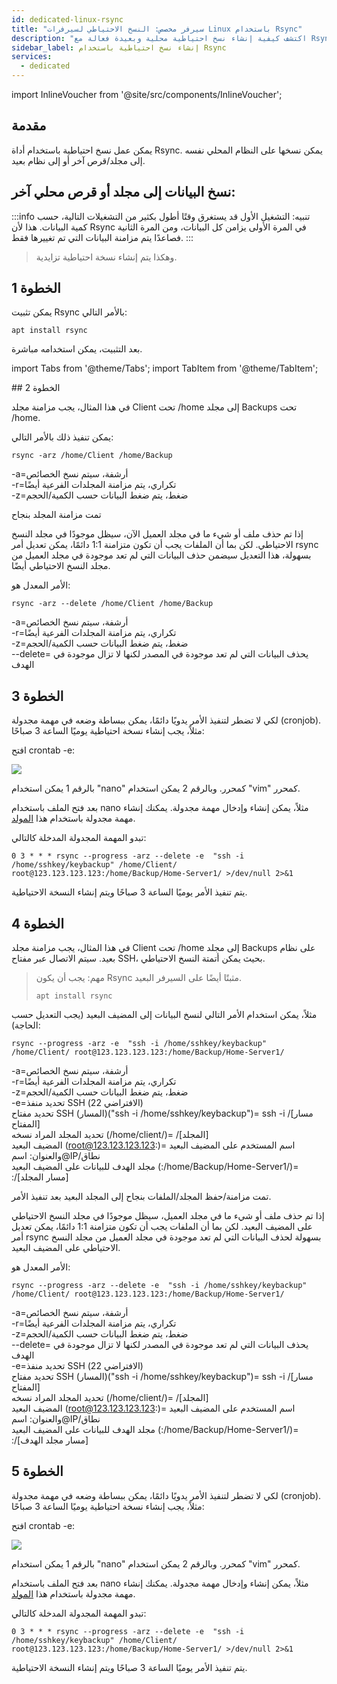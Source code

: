 ```yaml
---
id: dedicated-linux-rsync
title: "سيرفر مخصص: النسخ الاحتياطي لسيرفرات Linux باستخدام Rsync"
description: "اكتشف كيفية إنشاء نسخ احتياطية محلية وبعيدة فعالة مع Rsync لمزامنة البيانات وحمايتها بشكل موثوق → تعلّم المزيد الآن"
sidebar_label: إنشاء نسخ احتياطية باستخدام Rsync
services:
  - dedicated
---
```


import InlineVoucher from '@site/src/components/InlineVoucher';

## مقدمة

يمكن عمل نسخ احتياطية باستخدام أداة Rsync. يمكن نسخها على النظام المحلي نفسه إلى مجلد/قرص آخر أو إلى نظام بعيد.

<InlineVoucher />

## نسخ البيانات إلى مجلد أو قرص محلي آخر:

:::info
تنبيه: التشغيل الأول قد يستغرق وقتًا أطول بكثير من التشغيلات التالية، حسب كمية البيانات. هذا لأن Rsync في المرة الأولى يزامن كل البيانات، ومن المرة الثانية فصاعدًا يتم مزامنة البيانات التي تم تغييرها فقط.
:::
> وهكذا يتم إنشاء نسخة احتياطية تزايدية.

## الخطوة 1

يمكن تثبيت Rsync بالأمر التالي:

```
apt install rsync
```

بعد التثبيت، يمكن استخدامه مباشرة.

import Tabs from '@theme/Tabs';
import TabItem from '@theme/TabItem';

<Tabs>
<TabItem value="نسخ احتياطي يومي إلى مجلد/قرص محلي" label="نسخ احتياطي يومي إلى مجلد/قرص محلي">
## الخطوة 2

في هذا المثال، يجب مزامنة مجلد Client تحت /home إلى مجلد Backups تحت /home.

يمكن تنفيذ ذلك بالأمر التالي:

```
rsync -arz /home/Client /home/Backup
```
-a=أرشفة، سيتم نسخ الخصائص
<br/>
-r=تكراري، يتم مزامنة المجلدات الفرعية أيضًا
<br/>
-z=ضغط، يتم ضغط البيانات حسب الكمية/الحجم

تمت مزامنة المجلد بنجاح

إذا تم حذف ملف أو شيء ما في مجلد العميل الآن، سيظل موجودًا في مجلد النسخ الاحتياطي.
لكن بما أن الملفات يجب أن تكون متزامنة 1:1 دائمًا، يمكن تعديل أمر rsync بسهولة، هذا التعديل سيضمن حذف البيانات التي لم تعد موجودة في مجلد العميل من مجلد النسخ الاحتياطي أيضًا.

الأمر المعدل هو:

```
rsync -arz --delete /home/Client /home/Backup
```
-a=أرشفة، سيتم نسخ الخصائص
<br/>
-r=تكراري، يتم مزامنة المجلدات الفرعية أيضًا
<br/>
-z=ضغط، يتم ضغط البيانات حسب الكمية/الحجم
<br/>
--delete= يحذف البيانات التي لم تعد موجودة في المصدر لكنها لا تزال موجودة في الهدف

## الخطوة 3

لكي لا تضطر لتنفيذ الأمر يدويًا دائمًا، يمكن ببساطة وضعه في مهمة مجدولة (cronjob).
مثلاً، يجب إنشاء نسخة احتياطية يوميًا الساعة 3 صباحًا:

افتح crontab -e:

![](https://screensaver01.zap-hosting.com/index.php/s/KNewp9zMdWce3Zz/preview)

بالرقم 1 يمكن استخدام "nano" كمحرر.
وبالرقم 2 يمكن استخدام "vim" كمحرر.

بعد فتح الملف باستخدام nano مثلاً، يمكن إنشاء وإدخال مهمة مجدولة.
يمكنك إنشاء مهمة مجدولة باستخدام هذا [المولد](https://crontab-generator.org/).

تبدو المهمة المجدولة المدخلة كالتالي:

 ```
0 3 * * * rsync --progress -arz --delete -e  "ssh -i /home/sshkey/keybackup" /home/Client/ root@123.123.123.123:/home/Backup/Home-Server1/ >/dev/null 2>&1
```

يتم تنفيذ الأمر يوميًا الساعة 3 صباحًا ويتم إنشاء النسخة الاحتياطية.

</TabItem>
<TabItem value="نسخ احتياطي يومي إلى نظام بعيد" label="نسخ احتياطي يومي إلى نظام بعيد">

## الخطوة 4

في هذا المثال، يجب مزامنة مجلد Client تحت /home إلى مجلد Backups على نظام بعيد. سيتم الاتصال عبر مفتاح SSH، بحيث يمكن أتمتة النسخ الاحتياطي.
>مهم: يجب أن يكون Rsync مثبتًا أيضًا على السيرفر البعيد.
>```
>apt install rsync
>```

مثلاً، يمكن استخدام الأمر التالي لنسخ البيانات إلى المضيف البعيد (يجب التعديل حسب الحاجة):

```
rsync --progress -arz -e  "ssh -i /home/sshkey/keybackup" /home/Client/ root@123.123.123.123:/home/Backup/Home-Server1/
```

-a=أرشفة، سيتم نسخ الخصائص
<br/>
-r=تكراري، يتم مزامنة المجلدات الفرعية أيضًا
<br/>
-z=ضغط، يتم ضغط البيانات حسب الكمية/الحجم
<br/>
-e=تحديد منفذ SSH (الافتراضي 22)
<br/>
تحديد مفتاح SSH (المسار)("ssh -i /home/sshkey/keybackup")= ssh -i /[مسار المفتاح]
<br/>
تحديد المجلد المراد نسخه (/home/client/)= /[المجلد]
<br/>
المضيف البعيد (root@123.123.123.123:)= اسم المستخدم على المضيف البعيد والعنوان: اسم@IP/نطاق
<br/>
مجلد الهدف للبيانات على المضيف البعيد (:/home/Backup/Home-Server1/)= :/[مسار المجلد]

تمت مزامنة/حفظ المجلد/الملفات بنجاح إلى المجلد البعيد بعد تنفيذ الأمر.

إذا تم حذف ملف أو شيء ما في مجلد العميل، سيظل موجودًا في مجلد النسخ الاحتياطي على المضيف البعيد.
لكن بما أن الملفات يجب أن تكون متزامنة 1:1 دائمًا، يمكن تعديل أمر rsync بسهولة لحذف البيانات التي لم تعد موجودة في مجلد العميل من مجلد النسخ الاحتياطي على المضيف البعيد.

الأمر المعدل هو:

```
rsync --progress -arz --delete -e  "ssh -i /home/sshkey/keybackup" /home/Client/ root@123.123.123.123:/home/Backup/Home-Server1/
```
-a=أرشفة، سيتم نسخ الخصائص
<br/>
-r=تكراري، يتم مزامنة المجلدات الفرعية أيضًا
<br/>
-z=ضغط، يتم ضغط البيانات حسب الكمية/الحجم
<br/>
--delete= يحذف البيانات التي لم تعد موجودة في المصدر لكنها لا تزال موجودة في الهدف
<br/>
-e=تحديد منفذ SSH (الافتراضي 22)
<br/>
تحديد مفتاح SSH (المسار)("ssh -i /home/sshkey/keybackup")= ssh -i /[مسار المفتاح]
<br/>
تحديد المجلد المراد نسخه (/home/client/)= /[المجلد]
<br/>
المضيف البعيد (root@123.123.123.123:)= اسم المستخدم على المضيف البعيد والعنوان: اسم@IP/نطاق
<br/>
مجلد الهدف للبيانات على المضيف البعيد (:/home/Backup/Home-Server1/)= :/[مسار مجلد الهدف]

## الخطوة 5

لكي لا تضطر لتنفيذ الأمر يدويًا دائمًا، يمكن ببساطة وضعه في مهمة مجدولة (cronjob).
مثلاً، يجب إنشاء نسخة احتياطية يوميًا الساعة 3 صباحًا:

افتح crontab -e:

![](https://screensaver01.zap-hosting.com/index.php/s/KNewp9zMdWce3Zz/preview)

بالرقم 1 يمكن استخدام "nano" كمحرر.
وبالرقم 2 يمكن استخدام "vim" كمحرر.

بعد فتح الملف باستخدام nano مثلاً، يمكن إنشاء وإدخال مهمة مجدولة.
يمكنك إنشاء مهمة مجدولة باستخدام هذا [المولد](https://crontab-generator.org/).

تبدو المهمة المجدولة المدخلة كالتالي:

 ```
0 3 * * * rsync --progress -arz --delete -e  "ssh -i /home/sshkey/keybackup" /home/Client/ root@123.123.123.123:/home/Backup/Home-Server1/ >/dev/null 2>&1
```

يتم تنفيذ الأمر يوميًا الساعة 3 صباحًا ويتم إنشاء النسخة الاحتياطية.

</TabItem>
</Tabs>

<InlineVoucher />
